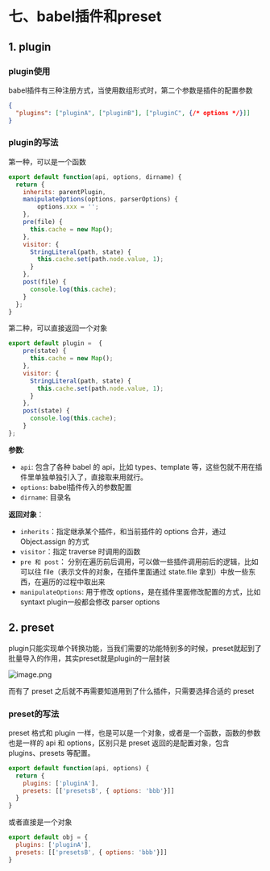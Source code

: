 # 七、babel插件和preset

## 1. plugin

### plugin使用

babel插件有三种注册方式，当使用数组形式时，第二个参数是插件的配置参数

```json
{
  "plugins": ["pluginA", ["pluginB"], ["pluginC", {/* options */}]]
}
```

### plugin的写法

第一种，可以是一个函数

```js
export default function(api, options, dirname) {
  return {
    inherits: parentPlugin,
    manipulateOptions(options, parserOptions) {
        options.xxx = '';
    },
    pre(file) {
      this.cache = new Map();
    },
    visitor: {
      StringLiteral(path, state) {
        this.cache.set(path.node.value, 1);
      }
    },
    post(file) {
      console.log(this.cache);
    }
  };
}
```

第二种，可以直接返回一个对象

```js
export default plugin =  {
    pre(state) {
      this.cache = new Map();
    },
    visitor: {
      StringLiteral(path, state) {
        this.cache.set(path.node.value, 1);
      }
    },
    post(state) {
      console.log(this.cache);
    }
};
```
**参数**:

+ `api`: 包含了各种 babel 的 api，比如 types、template 等，这些包就不用在插件里单独单独引入了，直接取来用就行。
+ `options`: babel插件传入的参数配置
+ `dirname`: 目录名

**返回对象**：
+ `inherits`：指定继承某个插件，和当前插件的 options 合并，通过 Object.assign 的方式
+ `visitor`：指定 traverse 时调用的函数
+ `pre 和 post`： 分别在遍历前后调用，可以做一些插件调用前后的逻辑，比如可以往 file（表示文件的对象，在插件里面通过 state.file 拿到）中放一些东西，在遍历的过程中取出来
+ `manipulateOptions`: 用于修改 options，是在插件里面修改配置的方式，比如 syntaxt plugin一般都会修改 parser options

## 2. preset
plugin只能实现单个转换功能，当我们需要的功能特别多的时候，preset就起到了批量导入的作用，其实preset就是plugin的一层封装

![image.png](http://tva1.sinaimg.cn/large/006vSZ9Ugy1gy0klqfklij30pk0jrwmi.jpg)

而有了 preset 之后就不再需要知道用到了什么插件，只需要选择合适的 preset

### preset的写法
preset 格式和 plugin 一样，也是可以是一个对象，或者是一个函数，函数的参数也是一样的 api 和 options，区别只是 preset 返回的是配置对象，包含 plugins、presets 等配置。

```js
export default function(api, options) {
  return {
    plugins: ['pluginA'],
    presets: [['presetsB', { options: 'bbb'}]]
  }
}
```
或者直接是一个对象

```js
export default obj = {
  plugins: ['pluginA'],
  presets: [['presetsB', { options: 'bbb'}]]
}
```